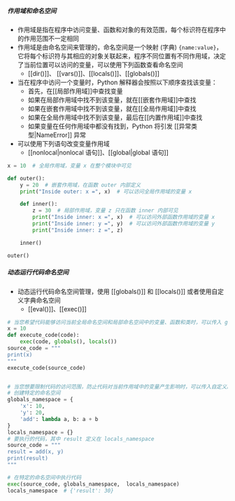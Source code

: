 ##### 作用域和命名空间
- 作用域是指在程序中访问变量、函数和对象的有效范围，每个标识符在程序中的作用范围不一定相同
- 作用域是由命名空间来管理的，命名空间是一个映射 (字典) `{name:value}`，它将每个标识符与其相应的对象关联起来，程序不同位置有不同作用域，决定了当前位置可以访问的变量，可以使用下列函数查看命名空间
	- [[dir()]]、 [[vars()]]、[[locals()]]、[[globals()]]
- 当在程序中访问一个变量时，Python 解释器会按照以下顺序查找该变量：
	- 首先，在[[局部作用域]]中查找变量
	- 如果在局部作用域中找不到该变量，就在[[嵌套作用域]]中查找
	- 如果在嵌套作用域中找不到该变量，就在[[全局作用域]]中查找
	- 如果在全局作用域中找不到该变量，最后在[[内置作用域]]中查找
	- 如果变量在任何作用域中都没有找到，Python 将引发 [[异常类型|NameError]] 异常
- 可以使用下列语句改变变量作用域
	- [[nonlocal|nonlocal 语句]]、[[global|global 语句]] 
```python
x = 10  # 全局作用域，变量 x 在整个模块中可见

def outer():
    y = 20  # 嵌套作用域，在函数 outer 内部定义
    print("Inside outer: x =", x)  # 可以访问全局作用域的变量 x

    def inner():
        z = 30  # 局部作用域，变量 z 只在函数 inner 内部可见
        print("Inside inner: x =", x)  # 可以访问外部函数作用域的变量 x
        print("Inside inner: y =", y)  # 可以访问外部函数作用域的变量 y
        print("Inside inner: z =", z)

    inner()

outer()
```
##### 动态运行代码命名空间
- 动态运行代码命名空间管理，使用 [[globals()]] 和 [[locals()]] 或者使用自定义字典命名空间
	- [[eval()]]、[[exec()]]
```python
# 当您希望代码能够访问当前全局命名空间和局部命名空间中的变量、函数和类时，可以传入 globals() 和 locals()。这样代码将在当前作用域内执行，并且可以访问当前作用域中的所有内容。适合于在当前上下文中执行动态生成的代码，充分利用已有的命名空间。
x = 10
def execute_code(code):
    exec(code, globals(), locals())
source_code = """
print(x)
"""
execute_code(source_code)


# 当您想要限制代码的访问范围，防止代码对当前作用域中的变量产生影响时，可以传入自定义的字典命名空间。这样代码只能访问和操作传入的字典中的变量，不会影响当前作用域。适合于执行具有受限制的代码，以确保代码不会对外部环境造成意外影响。
# 创建特定的命名空间
globals_namespace = {
    'x': 10,
    'y': 20,
    'add': lambda a, b: a + b
}
locals_namespace = {}
# 要执行的代码，其中 result 定义在 locals_namespace
source_code = """
result = add(x, y)  
print(result)
"""

# 在特定的命名空间中执行代码
exec(source_code, globals_namespace,  locals_namespace)
locals_namespace  # {'result': 30}
```